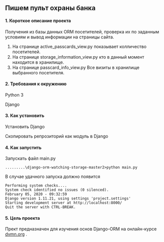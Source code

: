 ## Пишем пульт охраны банка
#### 1. Короткое описание проекта
Получения из базы данных ORM посетителей, проверка их по заданным условиям и вывод информации на страницы сайта.
1. На странице active_passcards_view.py показывает колличество посетителей.
2. На странице storage_information_view.py кто в данный момент находится в хранилище.
3. На странице passcard_info_view.py Все визиты в хранилище выбранного посетителя.

#### 2. Требования к окружению
Python 3

Django

#### 3. Как установить
Установить Django

Скопировать репрозиторий как модуль в Django

#### 4. Как запустить

Запускать файл main.py

```.........\django-orm-watching-storage-master2>python main.py```

В случае удачного запуска должно появится

```
Performing system checks....
System check identified no issues (0 silenced).
February 05, 2020 - 09:32:59
Django version 1.11.21, using settings 'project.settings'
Starting development server at http://localhost:8000/
Quit the server with CTRL-BREAK.
```



#### 5. Цель проекта
Прект предназначен для изучения основ Django-ORM на онлайн-курсе [dvmn.org](dvmn.org) .
